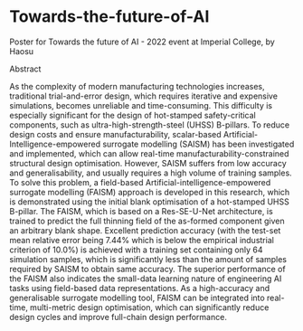 # Towards-the-future-of-AI
Poster for Towards the future of AI - 2022 event at Imperial College, by Haosu

Abstract

As the complexity of modern manufacturing technologies increases, traditional trial-and-error design, which requires iterative and expensive simulations, becomes unreliable and time-consuming. This difficulty is especially significant for the design of hot-stamped safety-critical components, such as ultra-high-strength-steel (UHSS) B-pillars. To reduce design costs and ensure manufacturability, scalar-based Artificial-Intelligence-empowered surrogate modelling (SAISM) has been investigated and implemented, which can allow real-time manufacturability-constrained structural design optimisation. However, SAISM suffers from low accuracy and generalisability, and usually requires a high volume of training samples. To solve this problem, a field-based Artificial-intelligence-empowered surrogate modelling (FAISM) approach is developed in this research, which is demonstrated using the initial blank optimisation of a hot-stamped UHSS B-pillar. The FAISM, which is based on a Res-SE-U-Net architecture, is trained to predict the full thinning field of the as-formed component given an arbitrary blank shape. Excellent prediction accuracy (with the test-set mean relative error being 7.44% which is below the empirical industrial criterion of 10.0%) is achieved with a training set containing only 64 simulation samples, which is significantly less than the amount of samples required by SAISM to obtain same accuracy. The superior performance of the FAISM also indicates the small-data learning nature of engineering AI tasks using field-based data representations. As a high-accuracy and generalisable surrogate modelling tool, FAISM can be integrated into real-time, multi-metric design optimisation, which can significantly reduce design cycles and improve full-chain design performance.
